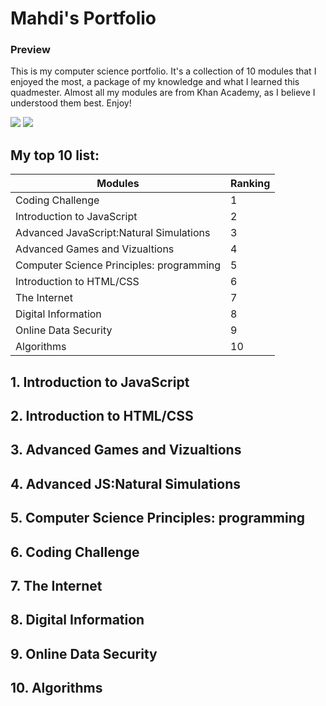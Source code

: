 # Mahdi's Portfolio #

### Preview ###
This is my computer science portfolio. It's a collection of 10 modules that I enjoyed the most, a package of my knowledge and what I learned this quadmester. Almost all my modules are from Khan Academy, as I believe I understood them best. Enjoy!

<img id="khan" src="https://support.khanacademy.org/hc/user_images/bxdMcLh5-h7PkoXFEWUb2Q.png">
<img id="JS" src="https://banner2.cleanpng.com/20180527/oio/kisspng-javascript-programming-language-ajax-5b0b285b692210.3071468515274578834306.jpg">

## My top 10 list: ##
  
Modules  | Ranking
------------- | -------------
Coding Challenge  | 1
Introduction to JavaScript  | 2
Advanced JavaScript:Natural Simulations  | 3
Advanced Games and Vizualtions  | 4
Computer Science Principles: programming  | 5
Introduction to HTML/CSS  | 6
The Internet  | 7
Digital Information  | 8
Online Data Security  | 9
Algorithms  | 10


<h2> 1. Introduction to JavaScript
  
  
<h2> 2. Introduction to HTML/CSS
  
  
<h2> 3. Advanced Games and Vizualtions
  
  
<h2> 4. Advanced JS:Natural Simulations
  
  
<h2> 5. Computer Science Principles: programming
  
  
<h2> 6. Coding Challenge
  
  
<h2> 7. The Internet
  
  
<h2> 8. Digital Information
  
  
<h2> 9. Online Data Security
  
  
<h2> 10. Algorithms
